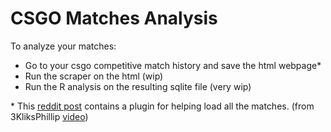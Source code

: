 # CSGO Matches Analysis

To analyze your matches:

* Go to your csgo competitive match history and save the html webpage\*
* Run the scraper on the html (wip)
* Run the R analysis on the resulting sqlite file (very wip)

\* This
[reddit post](https://www.reddit.com/r/GlobalOffensive/comments/8mbtjx/how_to_check_your_personal_game_data_for_banned/)
contains a plugin for helping load all the matches. (from 3KliksPhillip
[video](https://youtu.be/AJyemS9hl50))

